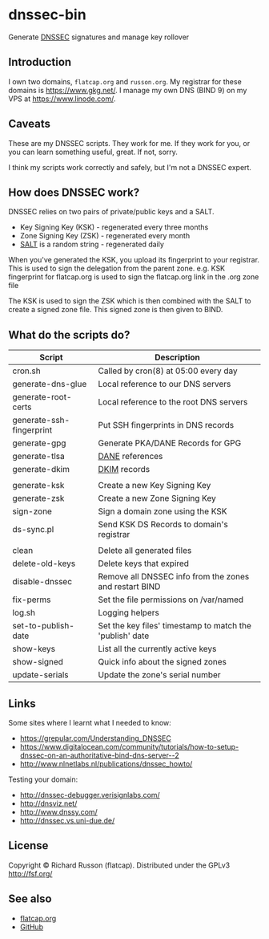 # dnssec-bin

Generate [DNSSEC](https://en.wikipedia.org/wiki/Domain_Name_System_Security_Extensions) signatures and manage key rollover

## Introduction

I own two domains, `flatcap.org` and `russon.org`.
My registrar for these domains is <https://www.gkg.net/>.
I manage my own DNS (BIND 9) on my VPS at <https://www.linode.com/>.

## Caveats

These are my DNSSEC scripts.  They work for me.
If they work for you, or you can learn something useful, great.
If not, sorry.

I think my scripts work correctly and safely, but I'm not a DNSSEC expert.

## How does DNSSEC work?

DNSSEC relies on two pairs of private/public keys and a SALT.

- Key Signing Key (KSK) - regenerated every three months
- Zone Signing Key (ZSK) - regenerated every month
- [SALT](https://en.wikipedia.org/wiki/Salt_%28cryptography%29) is a random string - regenerated daily

When you've generated the KSK, you upload its fingerprint to your registrar.
This is used to sign the delegation from the parent zone. e.g.
KSK fingerprint for flatcap.org is used to sign the flatcap.org link in the .org zone file

The KSK is used to sign the ZSK which is then combined with the SALT to create a signed zone file.
This signed zone is then given to BIND.

## What do the scripts do?

| Script                   | Description                                                                                 |
| ------------------------ | ------------------------------------------------------------------------------------------- |
| cron.sh                  | Called by cron(8) at 05:00 every day                                                        |
| generate-dns-glue        | Local reference to our DNS servers                                                          |
| generate-root-certs      | Local reference to the root DNS servers                                                     |
| generate-ssh-fingerprint | Put SSH fingerprints in DNS records                                                         |
| generate-gpg             | Generate PKA/DANE Records for GPG                                                           |
| generate-tlsa            | [DANE](https://en.wikipedia.org/wiki/DNS-based_Authentication_of_Named_Entities) references |
| generate-dkim            | [DKIM](https://en.wikipedia.org/wiki/DomainKeys_Identified_Mail) records                    |
|                          |                                                                                             |
| generate-ksk             | Create a new Key Signing Key                                                                |
| generate-zsk             | Create a new Zone Signing Key                                                               |
| sign-zone                | Sign a domain zone using the KSK                                                            |
| ds-sync.pl               | Send KSK DS Records to domain's registrar                                                   |
|                          |                                                                                             |
| clean                    | Delete all generated files                                                                  |
| delete-old-keys          | Delete keys that expired                                                                    |
| disable-dnssec           | Remove all DNSSEC info from the zones and restart BIND                                      |
| fix-perms                | Set the file permissions on /var/named                                                      |
| log.sh                   | Logging helpers                                                                             |
| set-to-publish-date      | Set the key files' timestamp to match the 'publish' date                                    |
| show-keys                | List all the currently active keys                                                          |
| show-signed              | Quick info about the signed zones                                                           |
| update-serials           | Update the zone's serial number                                                             |

## Links

Some sites where I learnt what I needed to know:

- <https://grepular.com/Understanding_DNSSEC>
- <https://www.digitalocean.com/community/tutorials/how-to-setup-dnssec-on-an-authoritative-bind-dns-server--2>
- <http://www.nlnetlabs.nl/publications/dnssec_howto/>

Testing your domain:

- <http://dnssec-debugger.verisignlabs.com/>
- <http://dnsviz.net/>
- <http://www.dnssy.com/>
- <http://dnssec.vs.uni-due.de/>

## License

Copyright &copy; Richard Russon (flatcap).
Distributed under the GPLv3 <http://fsf.org/>

## See also

- [flatcap.org](https://flatcap.org)
- [GitHub](https://github.com/flatcap/dnssec-bin)

